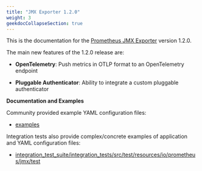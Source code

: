 ```yaml
---
title: "JMX Exporter 1.2.0"
weight: 3
geekdocCollapseSection: true
---
```


This is the documentation for the [Prometheus JMX Exporter](https://github.com/prometheus/jmx_exporter) version 1.2.0.

The main new features of the 1.2.0 release are:

* **OpenTelemetry**: Push metrics in OTLP format to an OpenTelemetry endpoint

* **Pluggable Authenticator**: Ability to integrate a custom pluggable authenticator

**Documentation and Examples**

Community provided example YAML configuration files:

- [examples](https://github.com/prometheus/jmx_exporter/tree/main/examples)

Integration tests also provide complex/concrete examples of application and YAML configuration files:

- [integration_test_suite/integration_tests/src/test/resources/io/prometheus/jmx/test](https://github.com/prometheus/jmx_exporter/tree/main/integration_test_suite/integration_tests/src/test/resources/io/prometheus/jmx/test)
